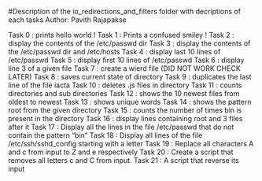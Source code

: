 #Description of the io_redirections_and_filters folder with decriptions of each tasks 
Author:  Pavith Rajapakse

Task 0 : prints hello world !
Task 1 : Prints a confused smiley !
Task 2 : display the contents of the /etc/passwd dir
Task 3 : display the contents of the /etc/passwd dir and /etc/hosts
Task 4 : display last 10 lines of  /etc/passwd
Task 5 : display first 10 lines of  /etc/passwd
Task 6 : display line 3 of a given file
Task 7 : create a wierd file (DID NOT WORK CHECK LATER)
Task 8 : saves current state of directory
Task 9 : duplicates the last line of the file iacta
Task 10 : deletes .js files in directory
Task 11 : counts directories and sub directories
Task 12 : shows the 10 newest files from oldest to newest
Task 13 : shows unique words
Task 14 : shows the pattern root from the given directory
Task 15 : counts the number of times bin is present in the directory
Task 16 : display lines containing root and 3 files after it
Task 17 : Display all the lines in the file /etc/passwd that do not contain the pattern “bin”
Task 18 : Display all lines of the file /etc/ssh/sshd_config starting with a letter
Task 19 : Replace all characters A and c from input to Z and e respectively
Task 20 : Create a script that removes all letters c and C from input.
Task 21 : A script that reverse its input


































